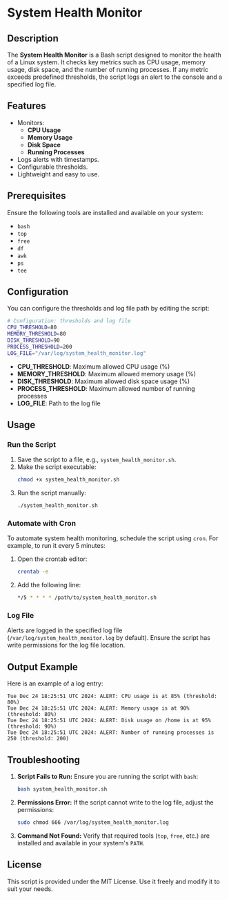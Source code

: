 # System Health Monitor

## Description
The **System Health Monitor** is a Bash script designed to monitor the health of a Linux system. It checks key metrics such as CPU usage, memory usage, disk space, and the number of running processes. If any metric exceeds predefined thresholds, the script logs an alert to the console and a specified log file.

## Features
- Monitors:
  - **CPU Usage**
  - **Memory Usage**
  - **Disk Space**
  - **Running Processes**
- Logs alerts with timestamps.
- Configurable thresholds.
- Lightweight and easy to use.

## Prerequisites
Ensure the following tools are installed and available on your system:
- `bash`
- `top`
- `free`
- `df`
- `awk`
- `ps`
- `tee`

## Configuration
You can configure the thresholds and log file path by editing the script:

```bash
# Configuration: thresholds and log file
CPU_THRESHOLD=80
MEMORY_THRESHOLD=80
DISK_THRESHOLD=90
PROCESS_THRESHOLD=200
LOG_FILE="/var/log/system_health_monitor.log"
```

- **CPU_THRESHOLD**: Maximum allowed CPU usage (%)
- **MEMORY_THRESHOLD**: Maximum allowed memory usage (%)
- **DISK_THRESHOLD**: Maximum allowed disk space usage (%)
- **PROCESS_THRESHOLD**: Maximum allowed number of running processes
- **LOG_FILE**: Path to the log file

## Usage

### Run the Script
1. Save the script to a file, e.g., `system_health_monitor.sh`.
2. Make the script executable:
   ```bash
   chmod +x system_health_monitor.sh
   ```
3. Run the script manually:
   ```bash
   ./system_health_monitor.sh
   ```

### Automate with Cron
To automate system health monitoring, schedule the script using `cron`. For example, to run it every 5 minutes:

1. Open the crontab editor:
   ```bash
   crontab -e
   ```
2. Add the following line:
   ```bash
   */5 * * * * /path/to/system_health_monitor.sh
   ```

### Log File
Alerts are logged in the specified log file (`/var/log/system_health_monitor.log` by default). Ensure the script has write permissions for the log file location.

## Output Example
Here is an example of a log entry:

```plaintext
Tue Dec 24 18:25:51 UTC 2024: ALERT: CPU usage is at 85% (threshold: 80%)
Tue Dec 24 18:25:51 UTC 2024: ALERT: Memory usage is at 90% (threshold: 80%)
Tue Dec 24 18:25:51 UTC 2024: ALERT: Disk usage on /home is at 95% (threshold: 90%)
Tue Dec 24 18:25:51 UTC 2024: ALERT: Number of running processes is 250 (threshold: 200)
```

## Troubleshooting

1. **Script Fails to Run:**
   Ensure you are running the script with `bash`:
   ```bash
   bash system_health_monitor.sh
   ```

2. **Permissions Error:**
   If the script cannot write to the log file, adjust the permissions:
   ```bash
   sudo chmod 666 /var/log/system_health_monitor.log
   ```

3. **Command Not Found:**
   Verify that required tools (`top`, `free`, etc.) are installed and available in your system's `PATH`.

## License
This script is provided under the MIT License. Use it freely and modify it to suit your needs.
